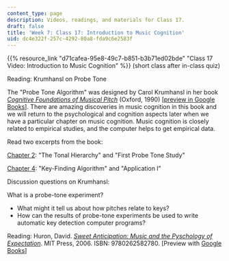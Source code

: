 ```yaml
---
content_type: page
description: Videos, readings, and materials for Class 17.
draft: false
title: 'Week 7: Class 17: Introduction to Music Cognition'
uid: dc4e322f-257c-4292-80a8-fda9c6e2583f
---
```

{{% resource_link "d71cafea-95e8-49c7-b851-b3b71ed02bde" "Class 17 Video: Introduction to Music Cognition" %}} (short class after in-class quiz)

Reading: Krumhansl on Probe Tone

The "Probe Tone Algorithm" was designed by Carol Krumhansl in her book [*Cognitive Foundations of Musical Pitch*](https://academic.oup.com/book/40395) (Oxford, 1990) \[[preview in Google Books](https://www.google.com/books/edition/Cognitive_Foundations_of_Musical_Pitch/aJDEVqyArr4C?hl=en)\]. There are amazing discoveries in music cognition in this book and we will return to the psychological and cognition aspects later when we have a particular chapter on music cognition. Music cognition is closely related to empirical studies, and the computer helps to get empirical data. 

Read two excerpts from the book:

[Chapter 2](https://academic.oup.com/book/40395/chapter/347202819): "The Tonal Hierarchy" and "First Probe Tone Study"

[Chapter 4](https://academic.oup.com/book/40395/chapter/347203084): "Key-Finding Algorithm" and "Application I"

Discussion questions on Krumhansl:

What is a probe-tone experiment?

- What might it tell us about how pitches relate to keys?
- How can the results of probe-tone experiments be used to write automatic key detection computer programs?

Reading: Huron, David. [*Sweet Anticipation: Music and the Pyschology of Expectation*](https://mitpress.mit.edu/9780262582780). MIT Press, 2006. ISBN: 9780262582780. \[Preview with [Google Books](http://books.google.com/books?id=uyI_Cb8olkMC&pg=PAfrontcover#v=onepage)\]